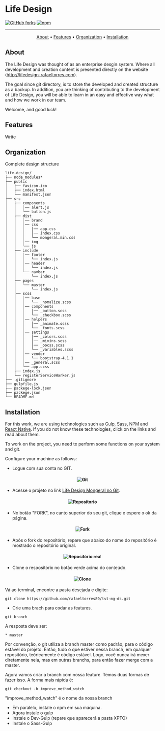 # Life Design

[![GitHub forks](https://img.shields.io/github/forks/rafaeltorres89/tvt-mg-ds.svg)](https://github.com/rafaeltorres89/tvt-mg-ds/network)
[![npm](https://img.shields.io/npm/v/npm.svg)](https://github.com/rafaeltorres89/tvt-mg-ds/npm)

-------

<!--h3 align="center">
  <img src="https://madstyle.mongeralaegon.com.br/assets/app/css/img/site/global/mongeral-aegon-logo-site.png" alt="Mongeral Aegon" />
</h3-->

<p align="center">
    <a href="#about">About</a> &bull;
    <a href="#features">Features</a> &bull;
    <a href="#organization">Organization</a> &bull;
    <a href="#installation">Installation</a>
</p>

## About

The Life Design was thought of as an enterprise desgin system. Where all development and creation content is presented directly on the website (http://lifedesign-rafaeltorres.com).

The goal since git directory, is to store the developed and created structure as a backup. In addition, you are thinking of contributing to the development of Life Design, you will be able to learn in an easy and effective way what and how we work in our team.

Welcome, and good luck!



## Features

Write



## Organization

Complete design structure

```
life-design/
├── node_modules*
├── public
│   ├── favicon.ico
│   ├── index.html
│   └── manifest.json
├── src
│   ├── components
│   │   │── alert.js
│   │   └── button.js
│   ├── dist
│   │   │── brand
│   │   │── css
│   │   │   │── app.css
│   │   │   │── index.css
│   │   │   └── mongeral.min.css
│   │   │── img
│   │   └── js
│   ├── include
│   │   │── footer
│   │   │   └── index.js
│   │   │── header
│   │   │   └── index.js
│   │   └── navbar
│   │       └── index.js
│   ├── pages
│   │   └── master
│   │       └── index.js
│   │── scss
│   │   │── base
│   │   │   └── _nomalize.scss
│   │   │── components
│   │   │   │── _button.scss
│   │   │   └── _checkbox.scss
│   │   │── helpers
│   │   │   │── _animate.scss
│   │   │   └── _fonts.scss
│   │   │── settings
│   │   │   │── _colors.scss
│   │   │   │── _mixins.scss
│   │   │   │── _oocss.scss
│   │   │   └── _variables.scss
│   │   │── vendor
│   │   │   └── bootstrap-4.1.1
│   │   │── _general.scss
│   │   └── app.scss
│   ├── index.js
│   └── registerServiceWorker.js
├── .gitignore
├── gulpfile.js
├── packege-lock.json
├── packege.json
└── README.md
```



## Installation

For this work, we are using technologies such as [Gulp](https://gulpjs.com/), [Sass](https://sass-lang.com/), [NPM](https://www.npmjs.com/) and [React Native](http://www.reactnative.com/). If you do not know these technologies, click on the links and read about them.

To work on the project, you need to perform some functions on your system and git.

Configure your machine as follows:

* Logue com sua conta no GIT.

<h4 align="center">
  <img src="https://image.ibb.co/cmZs7T/git_init.png" alt="Git" />
</h4>

* Acesse o projeto no link [Life Design Mongeral no Git](https://github.com/rafaeltorres89/tvt-mg-ds).

<h4 align="center">
  <img src="https://image.ibb.co/hzxR1o/git_repositorio.png" alt="Repositorio" />
</h4>

* No botão "FORK", no canto superior do seu git, clique e espere o ok da página. 

<h4 align="center">
  <img src="https://blog.da2k.com.br/uploads/2015/02/fork-repository.png" alt="Fork" />
</h4>

* Após o fork do repositório, repare que abaixo do nome do repositório é mostrado o repositório original.

<h4 align="center">
  <img src="https://blog.da2k.com.br/uploads/2015/02/forked-from.png" alt="Repositório real" />
</h4>

* Clone o respositório no botão verde acima do conteúdo. 

<h4 align="center">
  <img src="https://image.ibb.co/fDvw1o/clone.png" alt="Clone" />
</h4>

Vá ao terminal, encontre a pasta desejada e digite:
```
git clone https://github.com/rafaeltorres89/tvt-mg-ds.git
```

* Crie uma brach para codar as features. 
```
git branch
```
A resposta deve ser: 
```
* master
```
Por convenção, o git utiliza a branch master como padrão, para o código estável do projeto. Então, tudo o que estiver nessa branch, em qualquer repositório, ~~teóricamente~~ é código estável. Logo, você nunca irá mexer diretamente nela, mas em outras branchs, para então fazer merge com a master.

Agora vamos criar a branch com nossa feature. Temos duas formas de fazer isso. A forma mais rápida é:
```
git checkout -b improve_method_watch
```
"improve_method_watch" é o nome da nossa branch

* Em paralelo, instale o npm em sua máquina.
* Agora instale o gulp
* Instale o Dev-Gulp (repare que aparecerá a pasta XPTO)
* Instale o Sass-Gulp